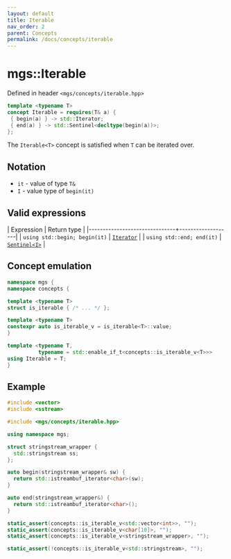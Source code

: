 ```yaml
---
layout: default
title: Iterable
nav_order: 2
parent: Concepts
permalink: /docs/concepts/iterable
---
```


# mgs::Iterable

Defined in header `<mgs/concepts/iterable.hpp>`

```cpp
template <typename T>
concept Iterable = requires(T& a) {
 { begin(a) } -> std::Iterator;
 { end(a) } -> std::Sentinel<decltype(begin(a))>;
};
```

The `Iterable<T>` concept is satisfied when `T` can be iterated over.

## Notation

* `it` - value of type `T&`
* `I` - value type of `begin(it)`

## Valid expressions

| Expression                    | Return type       |
|-------------------------------+-------------------|
| `using std::begin; begin(it)` | [`Iterator`]()    |
| `using std::end; end(it)`     | [`Sentinel<I>`]() |

## Concept emulation

```cpp
namespace mgs {
namespace concepts {

template <typename T>
struct is_iterable { /* ... */ };

template <typename T>
constexpr auto is_iterable_v = is_iterable<T>::value;
}

template <typename T,
          typename = std::enable_if_t<concepts::is_iterable_v<T>>>
using Iterable = T;
}
```

## Example

```cpp
#include <vector>
#include <sstream>

#include <mgs/concepts/iterable.hpp>

using namespace mgs;

struct stringstream_wrapper {
  std::stringstream ss;
};

auto begin(stringstream_wrapper& sw) {
  return std::istreambuf_iterator<char>(sw);
}

auto end(stringstream_wrapper&) {
  return std::istreambuf_iterator<char>();
}

static_assert(concepts::is_iterable_v<std::vector<int>>, "");
static_assert(concepts::is_iterable_v<char[10]>, "");
static_assert(concepts::is_iterable_v<stringstream_wrapper>, "");

static_assert(!concepts::is_iterable_v<std::stringstream>, "");
```
